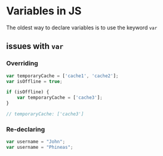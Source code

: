 # Variables in JS

The oldest way to declare variables is to use the keyword `var`

## issues with `var`

### Overriding

``` js
var temporaryCache = ['cache1', 'cache2'];
var isOffline = true;

if (isOffline) {
    var temporaryCache = ['cache3'];
}

// temporaryCache: ['cache3']
```

### Re-declaring

``` js
var username = "John";
var username = "Phineas";
```
